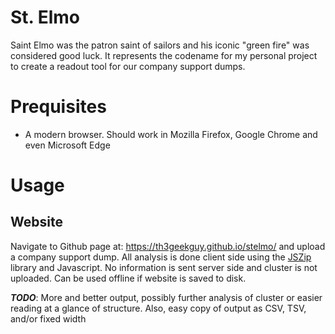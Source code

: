 # St. Elmo

Saint Elmo was the patron saint of sailors and his iconic "green fire" was considered good luck. It represents the codename for my personal project to create a readout tool for our company support dumps.

# Prequisites
- A modern browser. Should work in Mozilla Firefox, Google Chrome and even Microsoft Edge

# Usage
## Website
Navigate to Github page at: https://th3geekguy.github.io/stelmo/ and upload a company support dump. All analysis is done client side using the [JSZip](https://stuk.github.io/jszip/) library and Javascript. No information is sent server side and cluster is not uploaded. Can be used offline if website is saved to disk.

_**TODO**_: More and better output, possibly further analysis of cluster or easier reading at a glance of structure. Also, easy copy of output as CSV, TSV, and/or fixed width
